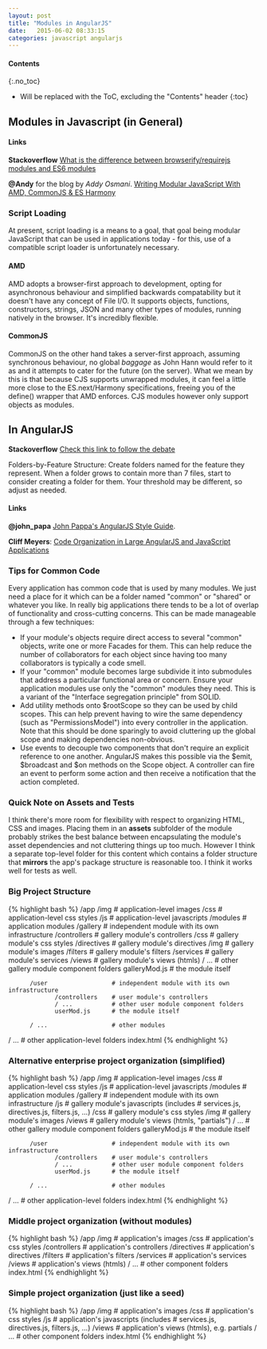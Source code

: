 ```yaml
---
layout: post
title: "Modules in AngularJS"
date:   2015-06-02 08:33:15
categories: javascript angularjs
---
```

#### Contents
{:.no_toc}

* Will be replaced with the ToC, excluding the "Contents" header
{:toc}

## Modules in Javascript (in General)

#### Links

**Stackoverflow** [What is the difference between browserify/requirejs modules and ES6 modules](http://stackoverflow.com/questions/28674652/what-is-the-difference-between-browserify-requirejs-modules-and-es6-modules)

**@Andy** for the blog by *Addy Osmani*. [Writing Modular JavaScript With AMD, CommonJS & ES Harmony](http://addyosmani.com/writing-modular-js/)

### Script Loading

At present, script loading is a means to a goal, that goal being modular JavaScript that can be used in applications today - for this, use of a compatible script loader is unfortunately necessary.

#### AMD

AMD adopts a browser-first approach to development, opting for asynchronous behaviour and simplified backwards compatability but it doesn't have any concept of File I/O. It supports objects, functions, constructors, strings, JSON and many other types of modules, running natively in the browser. It's incredibly flexible.

#### CommonJS

CommonJS on the other hand takes a server-first approach, assuming synchronous behaviour, no global *baggage* as John Hann would refer to it as and it attempts to cater for the future (on the server). What we mean by this is that because CJS supports unwrapped modules, it can feel a little more close to the ES.next/Harmony specifications, freeing you of the define() wrapper that AMD enforces. CJS modules however only support objects as modules.

## In AngularJS

**Stackoverflow** [Check this link to follow the debate](http://stackoverflow.com/questions/14621581/angular-best-practice-to-structure-modules)

Folders-by-Feature Structure: Create folders named for the feature they represent. When a folder grows to contain more than 7 files, start to consider creating a folder for them. Your threshold may be different, so adjust as needed.

#### Links

**@john_papa** [John Pappa's AngularJS Style Guide](https://github.com/johnpapa/angular-styleguide).

**Cliff Meyers**: [Code Organization in Large AngularJS and JavaScript Applications](http://cliffmeyers.com/blog/2013/4/21/code-organization-angularjs-javascript)

### Tips for Common Code

Every application has common code that is used by many modules. We just need a place for it which can be a folder named "common" or "shared" or whatever you like. In really big applications there tends to be a lot of overlap of functionality and cross-cutting concerns. This can be made manageable through a few techniques:

* If your module's objects require direct access to several "common" objects, write one or more Facades for them. This can help reduce the number of collaborators for each object since having too many collaborators is typically a code smell.
* If your "common" module becomes large subdivide it into submodules that address a particular functional area or concern. Ensure your application modules use only the "common" modules they need. This is a variant of the "Interface segregation principle" from SOLID.
* Add utility methods onto $rootScope so they can be used by child scopes. This can help prevent having to wire the same dependency (such as "PermissionsModel") into every controller in the application. Note that this should be done sparingly to avoid cluttering up the global scope and making dependencies non-obvious.
* Use events to decouple two components that don't require an explicit reference to one another. AngularJS makes this possible via the $emit, $broadcast and $on methods on the Scope object. A controller can fire an event to perform some action and then receive a notification that the action completed.


### Quick Note on Assets and Tests

I think there's more room for flexibility with respect to organizing HTML, CSS and images. Placing them in an **assets** subfolder of the module probably strikes the best balance between encapsulating the module's asset dependencies and not cluttering things up too much. However I think a separate top-level folder for this content which contains a folder structure that **mirrors** the app's package structure is reasonable too. I think it works well for tests as well.

### Big Project Structure

{% highlight bash %}
/app
  /img         # application-level images
  /css         # application-level css styles
  /js          # application-level javascripts
  /modules             # application modules
          /gallery               # independent module with its own infrastructure
                 /controllers    # gallery module's controllers
                 /css            # gallery module's css styles
                 /directives     # gallery module's directives
                 /img            # gallery module's images
                 /filters        # gallery module's filters
                 /services       # gallery module's services
                 /views          # gallery module's views (htmls)
                 / ...           # other gallery module component folders
                 galleryMod.js   # the module itself

          /user                  # independent module with its own infrastructure
                 /controllers    # user module's controllers
                 / ...           # other user module component folders
                 userMod.js      # the module itself

          / ...                  # other modules

  / ...                # other application-level folders
  index.html
{% endhighlight %}

### Alternative enterprise project organization (simplified)

{% highlight bash %}
/app
  /img         # application-level images
  /css         # application-level css styles
  /js          # application-level javascripts
  /modules             # application modules
          /gallery               # independent module with its own infrastructure
                 /js             # gallery module's javascripts (includes 
                                 # services.js, directives.js, filters.js, ...)
                 /css            # gallery module's css styles
                 /img            # gallery module's images
                 /views          # gallery module's views (htmls, "partials")
                 / ...           # other gallery module component folders
                 galleryMod.js   # the module itself

          /user                  # independent module with its own infrastructure
                 /controllers    # user module's controllers
                 / ...           # other user module component folders
                 userMod.js      # the module itself

          / ...                  # other modules

  / ...                # other application-level folders
  index.html
{% endhighlight %}

### Middle project organization (without modules)

{% highlight bash %}
/app
  /img            # application's images
  /css            # application's css styles
  /controllers    # application's controllers
  /directives     # application's directives
  /filters        # application's filters
  /services       # application's services
  /views          # application's views (htmls)
  / ...           # other component folders
  index.html
{% endhighlight %}

### Simple project organization (just like a seed)

{% highlight bash %}
/app
  /img            # application's images
  /css            # application's css styles
  /js             # application's javascripts (includes 
                  # services.js, directives.js, filters.js, ...)
  /views          # application's views (htmls), e.g. partials
  / ...           # other component folders
  index.html
{% endhighlight %}